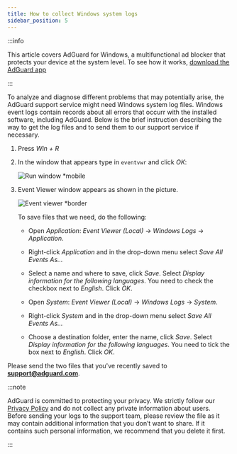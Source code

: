 ```yaml
---
title: How to collect Windows system logs
sidebar_position: 5
---
```


:::info

This article covers AdGuard for Windows, a multifunctional ad blocker that protects your device at the system level. To see how it works, [download the AdGuard app](https://agrd.io/download-kb-adblock)

:::

To analyze and diagnose different problems that may potentially arise, the AdGuard support service might need Windows system log files. Windows event logs contain records about all errors that occurr with the installed software, including AdGuard. Below is the brief instruction describing the way to get the log files and to send them to our support service if necessary.

1. Press *Win + R*

1. In the window that appears type in `eventvwr` and click *OK*:

    ![Run window *mobile](https://cdn.adtidy.org/public/Adguard/kb/newscreenshots/En/eng_event_logs_1.png)

1. Event Viewer window appears as shown in the picture.

    ![Event viewer *border](https://cdn.adtidy.org/public/Adguard/kb/newscreenshots/En/eng_event_logs_2.png)

    To save files that we need, do the following:

    - Open *Application*: *Event Viewer (Local)* → *Windows Logs* → *Application*.

    - Right-click *Application* and in the drop-down menu select *Save All Events As...*

    - Select a name and where to save, click *Save*. Select *Display information for the following languages*. You need to check the checkbox next to *English*. Click *OK*.

    - Open *System*: *Event Viewer (Local)* → *Windows Logs* → *System*.

    - Right-click *System* and in the drop-down menu select *Save All Events As...*

    - Choose a destination folder, enter the name, click *Save*. Select *Display information for the following languages*. You need to tick the box next to *English*. Click *OK*.

Please send the two files that you've recently saved to **support@adguard.com**.

:::note

AdGuard is committed to protecting your privacy. We strictly follow our [Privacy Policy](https://adguard.com/privacy/windows.html) and do not collect any private information about users. Before sending your logs to the support team, please review the file as it may contain additional information that you don’t want to share. If it contains such personal information, we recommend that you delete it first.

:::
